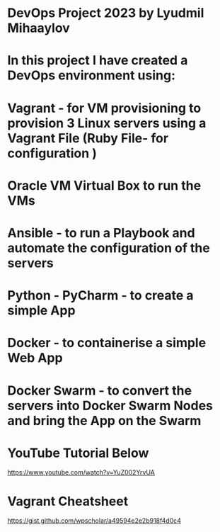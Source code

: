 # DevOps Project 2023 by Lyudmil Mihaaylov
# In this project I have created a DevOps environment using:
# Vagrant - for VM provisioning to provision 3 Linux servers using a Vagrant File (Ruby File- for configuration )
# Oracle VM Virtual Box to run the VMs
# Ansible - to run a Playbook and automate the configuration of the servers
# Python - PyCharm - to create a simple App
# Docker - to containerise a simple Web App
# Docker Swarm - to convert the servers into Docker Swarm Nodes and bring the App on the Swarm



# YouTube Tutorial Below
https://www.youtube.com/watch?v=YuZ002YrvUA

# Vagrant Cheatsheet
https://gist.github.com/wpscholar/a49594e2e2b918f4d0c4
